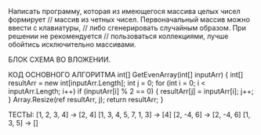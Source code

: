 Написать программу, которая из имеющегося массива целых чисел формирует
// массив из четных чисел. Первоначальный массив можно ввести с клавиатуры,
// либо сгенерировать случайным образом. При решении не рекомендуется
// пользоваться коллекциями, лучше обойтись исключительно массивами.

БЛОК СХЕМА ВО ВЛОЖЕНИИ.

КОД ОСНОВНОГО АЛГОРИТМА
int[] GetEvenArray(int[] inputArr)
{
    int[] resultArr = new int[inputArr.Length];
    int j = 0;
    for (int i = 0; i < inputArr.Length; i++)
        if (inputArr[i] % 2 == 0)
        {
            resultArr[j] = inputArr[i];
            j++;
        }
    Array.Resize(ref resultArr, j);
    return resultArr;
}

ТЕСТЫ:
[1, 2, 3, 4] -> [2, 4]
[1, 3, 4, 5, 7, 1, 3] -> [4]
[2, -4, 6] -> [2, -4, 6]
[1, 3, 5] -> []

